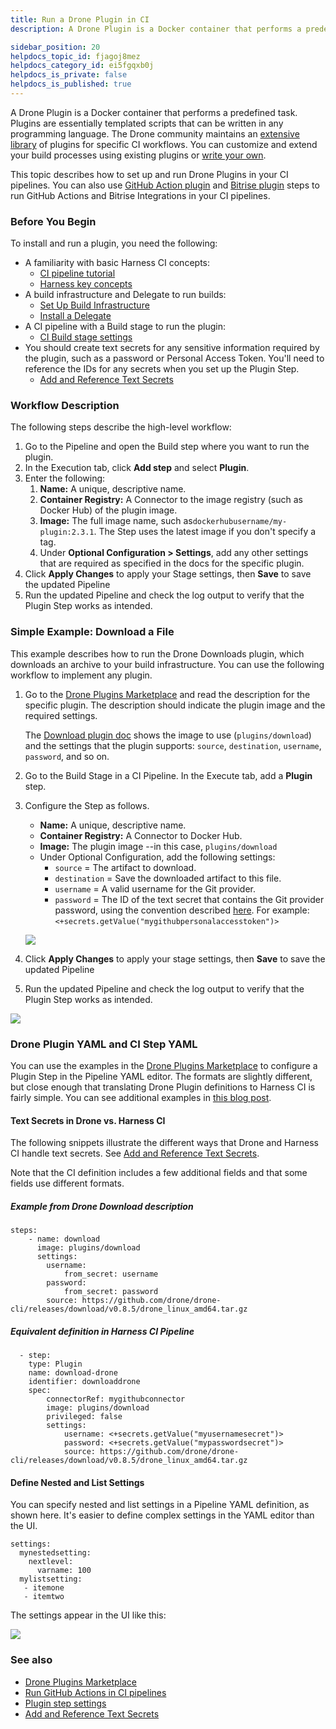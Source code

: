 ```yaml
---
title: Run a Drone Plugin in CI
description: A Drone Plugin is a Docker container that performs a predefined task.

sidebar_position: 20
helpdocs_topic_id: fjagoj8mez
helpdocs_category_id: ei5fgqxb0j
helpdocs_is_private: false
helpdocs_is_published: true
---
```


A Drone Plugin is a Docker container that performs a predefined task. Plugins are essentially templated scripts that can be written in any programming language. The Drone community maintains an [extensive library](https://plugins.drone.io/) of plugins for specific CI workflows. You can customize and extend your build processes using existing plugins or [write your own](https://harness.io/blog/continuous-integration/write-first-plugin-for-cie/).

This topic describes how to set up and run Drone Plugins in your CI pipelines. You can also use [GitHub Action plugin](../../ci-technical-reference/ci-github-action-step.md) and [Bitrise plugin](../../ci-technical-reference/ci-bitrise-plugin.md) steps to run GitHub Actions and Bitrise Integrations in your CI pipelines.

### Before You Begin

To install and run a plugin, you need the following:

* A familiarity with basic Harness CI concepts:
	+ [CI pipeline tutorial](../../ci-quickstarts/ci-pipeline-quickstart.md)
	+ [Harness key concepts](../../../getting-started/learn-harness-key-concepts.md)
* A build infrastructure and Delegate to run builds:
	+ [Set Up Build Infrastructure](/docs/category/set-up-build-infrastructure)
	+ [Install a Delegate](../../../platform/2_Delegates/install-delegates/install-a-delegate.md)
* A CI pipeline with a Build stage to run the plugin:
	+ [CI Build stage settings](../../ci-technical-reference/ci-stage-settings.md)
* You should create text secrets for any sensitive information required by the plugin, such as a password or Personal Access Token. You'll need to reference the IDs for any secrets when you set up the Plugin Step.
	+ [Add and Reference Text Secrets](/docs/platform/6_Security/2-add-use-text-secrets.md)

### Workflow Description

The following steps describe the high-level workflow:

1. Go to the Pipeline and open the Build step where you want to run the plugin.
2. In the Execution tab, click **Add step** and select **Plugin**.
3. Enter the following:
	1. **Name:** A unique, descriptive name.
	2. **Container Registry:** A Connector to the image registry (such as Docker Hub) of the plugin image.
	3. **Image:** The full image name, such as`dockerhubusername/my-plugin:2.3.1`. The Step uses the latest image if you don't specify a tag.
	4. Under **Optional Configuration > Settings**, add any other settings that are required as specified in the docs for the specific plugin.
4. Click **Apply Changes** to apply your Stage settings, then **Save** to save the updated Pipeline
5. Run the updated Pipeline and check the log output to verify that the Plugin Step works as intended.

### Simple Example: Download a File

This example describes how to run the Drone Downloads plugin, which downloads an archive to your build infrastructure. You can use the following workflow to implement any plugin.

1. Go to the [Drone Plugins Marketplace](https://plugins.drone.io/) and read the description for the specific plugin. The description should indicate the plugin image and the required settings.

   The [Download plugin doc](https://plugins.drone.io/plugins/download) shows the image to use (`plugins/download`) and the settings that the plugin supports: `source`, `destination`, `username`, `password`, and so on.

2. Go to the Build Stage in a CI Pipeline. In the Execute tab, add a **Plugin** step.
3. Configure the Step as follows.

   * **Name:** A unique, descriptive name.
   * **Container Registry:** A Connector to Docker Hub.
   * **Image:** The plugin image --in this case, `plugins/download`
   * Under Optional Configuration, add the following settings:
      + `source` = The artifact to download.
	  + `destination` = Save the downloaded artifact to this file.
	  + `username` = A valid username for the Git provider.
	  + `password` = The ID of the text secret that contains the Git provider password, using the convention described [here](/docs/platform/6_Security/2-add-use-text-secrets.md#step-3-reference-the-encrypted-text-by-identifier). For example: `<+secrets.getValue("mygithubpersonalaccesstoken")>`

   ![](./static/run-a-drone-plugin-in-ci-00.png)

4. Click **Apply Changes** to apply your stage settings, then **Save** to save the updated Pipeline
5. Run the updated Pipeline and check the log output to verify that the Plugin Step works as intended.

  ![](./static/run-a-drone-plugin-in-ci-01.png)

### Drone Plugin YAML and CI Step YAML

You can use the examples in the [Drone Plugins Marketplace](https://plugins.drone.io/) to configure a Plugin Step in the Pipeline YAML editor. The formats are slightly different, but close enough that translating Drone Plugin definitions to Harness CI is fairly simple. You can see additional examples in [this blog post](https://harness.io/blog/continuous-integration/github-actions-support-harness-ci/).

#### Text Secrets in Drone vs. Harness CI

The following snippets illustrate the different ways that Drone and Harness CI handle text secrets. See [Add and Reference Text Secrets](/docs/platform/6_Security/2-add-use-text-secrets.md).

Note that the CI definition includes a few additional fields and that some fields use different formats.

##### Example from Drone Download description

```
steps:
    - name: download
	  image: plugins/download
	  settings:    
	    username:     
		    from_secret: username
		password:      
			from_secret: password
		source: https://github.com/drone/drone-cli/releases/download/v0.8.5/drone_linux_amd64.tar.gz                                  
```

##### Equivalent definition in Harness CI Pipeline

```
  - step:
    type: Plugin
	name: download-drone
	identifier: downloaddrone
	spec:            
	    connectorRef: mygithubconnector            
		image: plugins/download
		privileged: false
		settings:
		    username: <+secrets.getValue("myusernamesecret")>
			password: <+secrets.getValue("mypasswordsecret")>
			source: https://github.com/drone/drone-cli/releases/download/v0.8.5/drone_linux_amd64.tar.gz
```


#### Define Nested and List Settings

You can specify nested and list settings in a Pipeline YAML definition, as shown here. It's easier to define complex settings in the YAML editor than the UI.


```
settings:  
  mynestedsetting:  
    nextlevel:   
      varname: 100  
  mylistsetting:  
   - itemone   
   - itemtwo
```
The settings appear in the UI like this:

![](./static/run-a-drone-plugin-in-ci-02.png)

### See also

* [Drone Plugins Marketplace](https://plugins.drone.io/)
* [Run GitHub Actions in CI pipelines](run-a-git-hub-action-in-cie.md)
* [Plugin step settings](../../ci-technical-reference/plugin-step-settings-reference.md)
* [Add and Reference Text Secrets](/docs/platform/6_Security/2-add-use-text-secrets.md)


